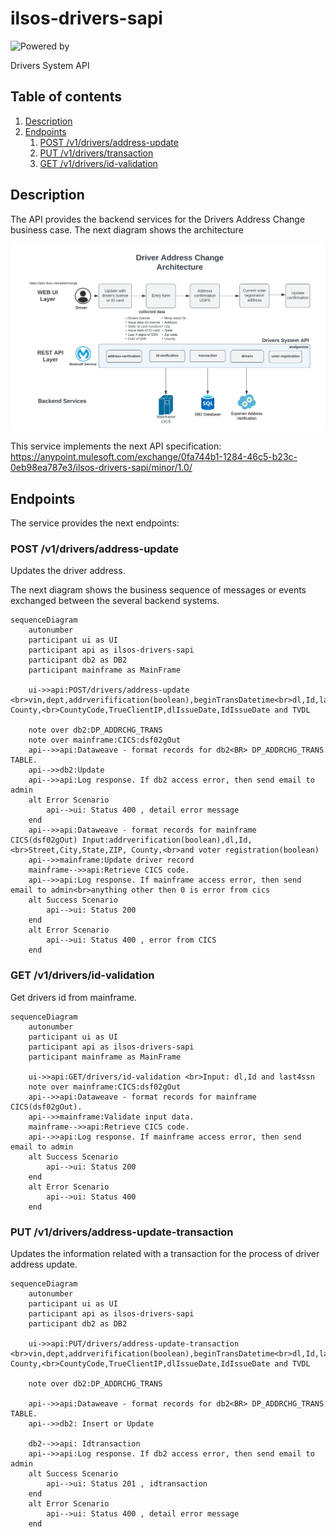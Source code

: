 # ilsos-drivers-sapi
![Powered by](https://img.shields.io/badge/Powered%20by-Mulesoft-535597.svg)
<br>

Drivers System API

## Table of contents
1. [Description](#description)
1. [Endpoints](#endpoints)
    1. [POST /v1/drivers/address-update](#post-v1driversaddress-update)
    1. [PUT /v1/drivers/transaction](#put-v1driversaddress-update-transaction)
    1. [GET /v1/drivers/id-validation](#get-v1driversid-validation)
    
    
           

## Description
The API provides the backend services for the Drivers Address Change business case. The next diagram shows the architecture

![architecture](./media/architecture.png)

This service implements the next API specification: https://anypoint.mulesoft.com/exchange/0fa744b1-1284-46c5-b23c-0eb98ea787e3/ilsos-drivers-sapi/minor/1.0/

## Endpoints
The service provides the next endpoints:

### POST /v1/drivers/address-update
Updates the driver address.

The next diagram shows the business sequence of messages or events exchanged between the several backend systems.

```mermaid
sequenceDiagram
    autonumber
    participant ui as UI
    participant api as ilsos-drivers-sapi
    participant db2 as DB2
    participant mainframe as MainFrame

    ui->>api:POST/drivers/address-update <br>vin,dept,addrverifification(boolean),beginTransDatetime<br>dl,Id,last4ssn,DOB<br>Street,City,State,ZIP, County,<br>CountyCode,TrueClientIP,dlIssueDate,IdIssueDate and TVDL

    note over db2:DP_ADDRCHG_TRANS
    note over mainframe:CICS:dsf02gOut
    api-->>api:Dataweave - format records for db2<BR> DP_ADDRCHG_TRANS TABLE.
    api-->>db2:Update
    api-->>api:Log response. If db2 access error, then send email to admin
    alt Error Scenario 
        api-->ui: Status 400 , detail error message
    end
    api-->>api:Dataweave - format records for mainframe CICS(dsf02gOut) Input:addrverification(boolean),dl,Id,<br>Street,City,State,ZIP, County,<br>and voter registration(boolean)
    api-->>mainframe:Update driver record
    mainframe-->>api:Retrieve CICS code.
    api-->>api:Log response. If mainframe access error, then send email to admin<br>anything other then 0 is error from cics
    alt Success Scenario 
        api-->ui: Status 200 
    end
    alt Error Scenario 
        api-->ui: Status 400 , error from CICS
    end
  ```


### GET /v1/drivers/id-validation
Get drivers id from mainframe.

```mermaid
sequenceDiagram
    autonumber
    participant ui as UI
    participant api as ilsos-drivers-sapi
    participant mainframe as MainFrame
    
    ui->>api:GET/drivers/id-validation <br>Input: dl,Id and last4ssn
    note over mainframe:CICS:dsf02gOut
    api-->>api:Dataweave - format records for mainframe CICS(dsf02gOut).
    api-->>mainframe:Validate input data.
    mainframe-->>api:Retrieve CICS code.
    api-->>api:Log response. If mainframe access error, then send email to admin
    alt Success Scenario 
        api-->ui: Status 200
    end
    alt Error Scenario 
        api-->ui: Status 400 
    end
```

### PUT /v1/drivers/address-update-transaction
Updates the information related with a transaction for the process of driver address update.

```mermaid
sequenceDiagram
    autonumber
    participant ui as UI
    participant api as ilsos-drivers-sapi
    participant db2 as DB2
    
    ui->>api:PUT/drivers/address-update-transaction <br>vin,dept,addrverifification(boolean),beginTransDatetime<br>dl,Id,last4ssn,DOB<br>Street,City,State,ZIP, County,<br>CountyCode,TrueClientIP,dlIssueDate,IdIssueDate and TVDL

    note over db2:DP_ADDRCHG_TRANS
    
    api-->>api:Dataweave - format records for db2<BR> DP_ADDRCHG_TRANS TABLE.
    api-->>db2: Insert or Update 
    
    db2-->>api: Idtransaction
    api-->>api:Log response. If db2 access error, then send email to admin
    alt Success Scenario 
        api-->ui: Status 201 , idtransaction
    end
    alt Error Scenario 
        api-->ui: Status 400 , detail error message
    end
```
